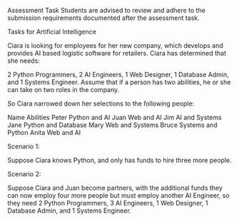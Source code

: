 Assessment Task
Students are advised to review and adhere to the submission requirements documented after the assessment task. 

Tasks for Artificial Intelligence

Ciara is looking for employees for her new company, which develops and provides AI based logistic software for retailers. Ciara has determined that she needs:

2 Python Programmers, 2 AI Engineers, 1 Web Designer, 1 Database Admin, and 1 Systems Engineer.
Assume that if a person has two abilities, he or she can take on two roles in the company.

So Ciara narrowed down her selections to the following people:

Name 	Abilities
Peter 	Python and AI
Juan 	Web and AI
Jim 	AI and Systems
Jane 	Python and Database
Mary 	Web and Systems
Bruce 	Systems and Python
Anita 	Web and AI

Scenario 1:

Suppose Ciara knows Python, and only has funds to hire three more people.

Scenario 2:

Suppose Ciara and Juan become partners, with the additional funds they can now employ four more people but must employ another AI Engineer, so they need 2 Python Programmers, 3 AI Engineers, 1 Web Designer, 1 Database Admin, and 1 Systems Engineer.

